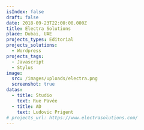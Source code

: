 ```yaml
---
isIndex: false
draft: false
date: 2018-09-23T22:00:00.000Z
title: Electra Solutions
place: Dubai, UAE
projects_types: Editorial
projects_solutions:
  - Wordpress
projects_tags:
  - Javascript
  - Stylus
image:
  src: /images/uploads/electra.png
  screenshot: true
datas:
  - title: Studio
    text: Rue Pavée
  - title: AD
    text: Ludovic Prigent
# projects_url: https://www.electrasolutions.com/
---
```

